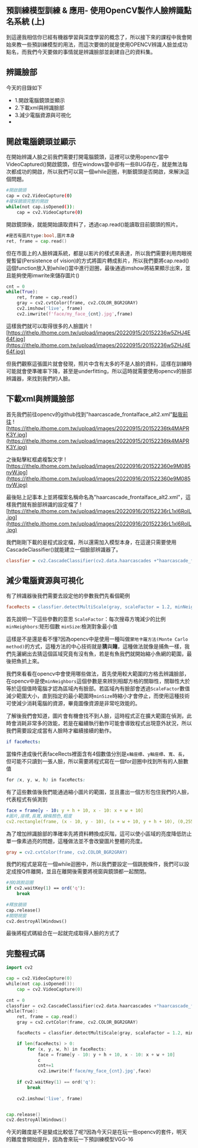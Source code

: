 ## 預訓練模型訓練 & 應用- 使用OpenCV製作人臉辨識點名系統 (上)

到這邊我相信你已經有機器學習與深度學習的概念了，所以接下來的課程中我會開始來教一些預訓練模型的用法，而這次要做的就是使用OPENCV辨識人臉並成功點名，而我們今天要做的事情就是辨識臉部並創建自己的資料集。

## 辨識臉部

今天的目錄如下

- 1.開啟電腦鏡頭並顯示
- 2.下載xml與辨識臉部
- 3.減少電腦資源與可視化
- 

## 開啟電腦鏡頭並顯示

在開始辨識人臉之前我們需要打開電腦鏡頭，這裡可以使用opencv當中VideoCaptured()開啟鏡頭，但在windows當中卻有一些BUG存在，就是無法每次都成功的開啟，所以我們可以寫一個while迴圈，判斷鏡頭是否開啟，來解決這個問題。

```bash
#開啟鏡頭
cap = cv2.VideoCapture(0)
#確保鏡頭完整的開啟
while(not cap.isOpened()):
    cap = cv2.VideoCapture(0)
```

開啟鏡頭後，就能開始讀取資料了，透過cap.read()能讀取目前鏡頭的照片。

```go
#是否有圖片type:bool,圖片本身
ret, frame = cap.read()
```

但在市面上的人臉辨識系統，都是以影片的樣式來表達，所以我們需要利用肉眼視覺暫留(Persistence of vision)的方式將圖片轉成影片，所以我們要將cap.read()這個function放入到while()當中進行迴圈，最後通過imshow將結果顯示出來，並且能夠使用imwrite來儲存圖片()

```python
cnt = 0
while(True):
    ret, frame = cap.read()
    gray = cv2.cvtColor(frame, cv2.COLOR_BGR2GRAY)
    cv2.imshow('live', frame) 
    cv2.imwrite(f'face/my_face_{cnt}.jpg',frame)
```

這樣我們就可以取得很多的人臉圖片
![https://ithelp.ithome.com.tw/upload/images/20220915/20152236w5ZHJ4E64f.jpg](https://ithelp.ithome.com.tw/upload/images/20220915/20152236w5ZHJ4E64f.jpg)

但我們觀察這張圖片就會發現，照片中含有太多的不是人臉的資料，這樣在訓練時可能就會使準確率下降，甚至是underfitting，所以這時就需要使用opencv的臉部辨識器，來找到我們的人臉。

## 下載xml與辨識臉部

首先我們前往opencv的github找到"haarcascade_frontalface_alt2.xml"[點我前往](https://github.com/mitre/biqt-face/blob/master/config/haarcascades/haarcascade_frontalface_alt2.xml)
![https://ithelp.ithome.com.tw/upload/images/20220915/20152236tk4MAPRK3Y.jpg](https://ithelp.ithome.com.tw/upload/images/20220915/20152236tk4MAPRK3Y.jpg)

之後點擊紅框處複製文字
![https://ithelp.ithome.com.tw/upload/images/20220916/201522360e9M085nyW.jpg](https://ithelp.ithome.com.tw/upload/images/20220916/201522360e9M085nyW.jpg)

最後貼上記事本上並將檔案名稱命名為"haarcascade_frontalface_alt2.xml"，這樣我們就有臉部辨識的設定檔了
![https://ithelp.ithome.com.tw/upload/images/20220916/20152236rL1xl6RolL.jpg](https://ithelp.ithome.com.tw/upload/images/20220916/20152236rL1xl6RolL.jpg)

我們剛剛下載的是程式設定檔，所以還需加入模型本身，在這邊只需要使用CascadeClassifier()就能建立一個臉部辨識器了。

```ini
classfier = cv2.CascadeClassifier(cv2.data.haarcascades +"haarcascade_frontalface_alt2.xml")
```

## 減少電腦資源與可視化

有了辨識器後我們需要去設定他的參數我們先看個範例

```ini
faceRects = classfier.detectMultiScale(gray, scaleFactor = 1.2, minNeighbors = 3, minSize = (32, 32))
```

首先說明一下這些參數的意思
`ScaleFactor`：每次搜尋方塊減少的比例
`minNeighbors`:矩形個數
`minSize`:檢測對象最小值

這樣是不是還是看不懂?因為opencv中是使用一種叫做`蒙地卡羅方法(Monte Carlo method)`的方式，這種方法的中心技術就是**猜**與**賭**，這種做法就像是捕魚一樣，我們先灑網出去猜這個區域究竟有沒有魚，若是有魚我們就開始縮小魚網的範圍，最後把魚抓上來。

我們來看看在opencv中會使用哪些做法，首先使用較大範圍的方格去辨識臉部，在opencv中是使`minNeighbors`這個參數是來辨別相鄰方格的關聯性，關聯性大於等於這個值時電腦才認為區域內有臉部。若區域內有臉部會透過`ScaleFactor`數值減少範圍大小，直到指定的最小範圍時`minSize`時縮小才會停止，而使用這種技術可使減少消耗電腦的資源，畢竟圖像資源是非常吃效能的。

了解後我們會知道，圖片會有機會找不到人臉，這時程式正在擴大範圍在偵測，此時會消耗非常多的效能，若是在繼續執行動作可能會導致程式出現意外狀況，所以我們需要設定成當有人臉時才繼續接續的動作。

```yaml
if faceRects:
```

當條件達成後代表faceRects裡面含有4個數值分別是`x軸座標`、`y軸座標`、`寬`、`長`，但可能不只讀到一張人臉，所以需要將程式寫在一個for迴圈中找到所有的人臉數值

```scss
for (x, y, w, h) in faceRects:
```

有了這些數值後我們能通過縮小圖片的範圍，並且畫出一個方形包住我們的人臉，代表程式有偵測到

```yaml
face = frame[y - 10: y + h + 10, x - 10: x + w + 10]
#圖片,座標,長寬,線條顏色,粗度
cv2.rectangle(frame, (x - 10, y - 10), (x + w + 10, y + h + 10), (0,255,0), 2)
```

為了增加辨識臉部的準確率先將資料轉換成灰階，這可以使小區域的亮度降低防止單一像素過亮的問題，這種做法並不會改變圖片整體的亮度。

```ini
gray = cv2.cvtColor(frame, cv2.COLOR_BGR2GRAY)
```

我們的程式是寫在一個while迴圈中，所以我們要設定一個跳脫條件，我們可以設定成按Q件離開，並且在離開後需要將視窗與鏡頭都一起關閉。

```perl
#按Q跳脫迴圈
if cv2.waitKey(1) == ord('q'):
    break
    
#釋放鏡頭
cap.release()
#關閉視窗
cv2.destroyAllWindows()
```

最後將程式碼組合在一起就完成取得人臉的方式了

## 完整程式碼

```go
import cv2

cap = cv2.VideoCapture(0)
while(not cap.isOpened()):
    cap = cv2.VideoCapture(0)
    
cnt = 0
classfier = cv2.CascadeClassifier(cv2.data.haarcascades +"haarcascade_frontalface_alt2.xml")
while(True):
    ret, frame = cap.read()
    gray = cv2.cvtColor(frame, cv2.COLOR_BGR2GRAY)

    faceRects = classfier.detectMultiScale(gray, scaleFactor = 1.2, minNeighbors = 3, minSize = (32, 32))

    if len(faceRects) > 0:      
        for (x, y, w, h) in faceRects:
            face = frame[y - 10: y + h + 10, x - 10: x + w + 10]
            c
            cnt+=1
            cv2.imwrite(f'face/my_face_{cnt}.jpg',face)
    
    if cv2.waitKey(1) == ord('q'):
        break
        
    cv2.imshow('live', frame)


cap.release()
cv2.destroyAllWindows()
```

今天的難度是不是變成比較低了呢?因為今天只是在玩一些opencv的套件，明天的難度會開始提升，因為會來玩一下預訓練模型VGG-16
